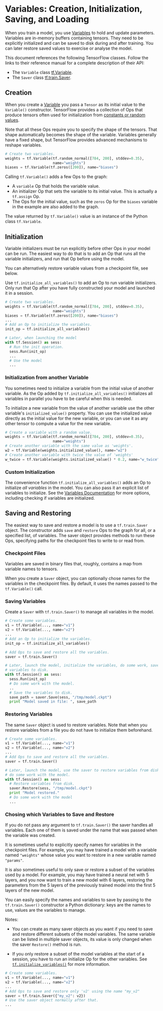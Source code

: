 # Variables: Creation, Initialization, Saving, and Loading <a class="md-anchor" id="AUTOGENERATED-variables--creation--initialization--saving--and-loading"></a>

When you train a model, you use [Variables](../../api_docs/python/state_ops.md)
to hold and update parameters.  Variables are in-memory buffers containing
tensors.  They need to be explicitly initialized and can be saved to disk during
and after training. You can later restore saved values to exercise or analyse
the model.

This document references the following TensorFlow classes.  Follow the links to
their reference manual for a complete description of their API:

*  The `Variable` class [tf.Variable](../../api_docs/python/state_ops.md#Variable).
*  The `Saver` class [tf.train.Saver](../../api_docs/python/state_ops.md#Saver).


## Creation <a class="md-anchor" id="AUTOGENERATED-creation"></a>

When you create a [Variable](../../api_docs/python/state_ops.md) you pass a
`Tensor` as its initial value to the `Variable()` constructor.  TensorFlow
provides a collection of Ops that produce tensors often used for initialization
from [constants or random values](../../api_docs/python/constant_op.md).

Note that all these Ops require you to specify the shape of the tensors.  That
shape automatically becomes the shape of the variable.  Variables generally
have a fixed shape, but TensorFlow provides advanced mechanisms to reshape
variables.

```python
# Create two variables.
weights = tf.Variable(tf.random_normal([784, 200], stddev=0.35),
                      name="weights")
biases = tf.Variable(tf.zeros([200]), name="biases")
```

Calling `tf.Variable()` adds a few Ops to the graph:

*  A `variable` Op that holds the variable value.
*  An initializer Op that sets the variable to its initial value.  This is
   actually a `tf.assign` Op.
*  The Ops for the initial value, such as the `zeros` Op for the `biases`
   variable in the example are also added to the graph.

The value returned by `tf.Variable()` value is an instance of the Python class
`tf.Variable`.

## Initialization <a class="md-anchor" id="AUTOGENERATED-initialization"></a>

Variable initializers must be run explicitly before other Ops in your model can
be run.  The easiest way to do that is to add an Op that runs all the variable
initializers, and run that Op before using the model.

You can alternatively restore variable values from a checkpoint file, see
below.

Use `tf.initialize_all_variables()` to add an Op to run variable initializers.
Only run that Op after you have fully constructed your model and launched it in
a session.

```python
# Create two variables.
weights = tf.Variable(tf.random_normal([784, 200], stddev=0.35),
                      name="weights")
biases = tf.Variable(tf.zeros([200]), name="biases")
...
# Add an Op to initialize the variables.
init_op = tf.initialize_all_variables()

# Later, when launching the model
with tf.Session() as sess:
  # Run the init operation.
  sess.Run(init_op)
  ...
  # Use the model
  ...
```

### Initialization from another Variable <a class="md-anchor" id="AUTOGENERATED-initialization-from-another-variable"></a>

You sometimes need to initialize a variable from the initial value of another
variable.  As the Op added by `tf.initialize_all_variables()` initializes all
variables in parallel you have to be careful when this is needed.

To initialize a new variable from the value of another variable use the other
variable's `initialized_value()` property.  You can use the initialized value
directly as the initial value for the new variable, or you can use it as any
other tensor to compute a value for the new variable.


```python
# Create a variable with a random value.
weights = tf.Variable(tf.random_normal([784, 200], stddev=0.35),
                      name="weights")
# Create another variable with the same value as 'weights'.
w2 = tf.Variable(weights.initialized_value(), name="w2")
# Create another variable with twice the value of 'weights'
w_twice = tf.Variable(weights.initialized_value() * 0.2, name="w_twice")
```

### Custom Initialization <a class="md-anchor" id="AUTOGENERATED-custom-initialization"></a>

The convenience function `tf.initialize_all_variables()` adds an Op to
initialize *all variables* in the model.  You can also pass it an explicit list
of variables to initialize.  See the
[Variables Documentation](../../api_docs/python/state_ops.md) for more options,
including checking if variables are initialized.

## Saving and Restoring <a class="md-anchor" id="AUTOGENERATED-saving-and-restoring"></a>

The easiest way to save and restore a model is to use a `tf.train.Saver`
object.  The constructor adds `save` and `restore` Ops to the graph for all, or
a specified list, of variables.  The saver object provides methods to run these
Ops, specifying paths for the checkpoint files to write to or read from.

### Checkpoint Files <a class="md-anchor" id="AUTOGENERATED-checkpoint-files"></a>

Variables are saved in binary files that, roughly, contains a map from variable
names to tensors.

When you create a `Saver` object, you can optionally chose names for the
variables in the checkpoint files.  By default, it uses the names passed to the
`tf.Variable()` call.

### Saving Variables <a class="md-anchor" id="AUTOGENERATED-saving-variables"></a>

Create a `Saver` with `tf.train.Saver()` to manage all variables in
the model.

```python
# Create some variables.
v1 = tf.Variable(..., name="v1")
v2 = tf.Variable(..., name="v2")
...
# Add an Op to initialize the variables.
init_op = tf.initialize_all_variables()

# Add Ops to save and restore all the variables.
saver = tf.train.Saver()

# Later, launch the model, initialize the variables, do some work, save the
# variables to disk.
with tf.Session() as sess:
  sess.Run(init_op)
  # Do some work with the model.
  ..
  # Save the variables to disk.
  save_path = saver.Save(sess, "/tmp/model.ckpt")
  print "Model saved in file: ", save_path
```

### Restoring Variables <a class="md-anchor" id="AUTOGENERATED-restoring-variables"></a>

The same `Saver` object is used to restore variables.  Note that when you
restore variables from a file you do not have to initialize them beforehand.

```python
# Create some variables.
v1 = tf.Variable(..., name="v1")
v2 = tf.Variable(..., name="v2")
...
# Add Ops to save and restore all the variables.
saver = tf.train.Saver()

# Later, launch the model, use the saver to restore variables from disk, and
# do some work with the model.
with tf.Session() as sess:
  # Restore variables from disk.
  saver.Restore(sess, "/tmp/model.ckpt")
  print "Model restored."
  # Do some work with the model
  ...
```

### Chosing which Variables to Save and Restore <a class="md-anchor" id="AUTOGENERATED-chosing-which-variables-to-save-and-restore"></a>

If you do not pass any argument to `tf.train.Saver()` the saver
handles all variables.  Each one of them is saved under the name that was
passed when the variable was created.

It is sometimes useful to explicitly specify names for variables in the
checkpoint files.  For example, you may have trained a model with a variable
named `"weights"` whose value you want to restore in a new variable named
`"params"`.

It is also sometimes useful to only save or restore a subset of the variables
used by a model.  For example, you may have trained a neural net with 5 layers,
and you now want to train a new model with 6 layers, restoring the parameters
from the 5 layers of the previously trained model into the first 5 layers of
the new model.

You can easily specify the names and variables to save by passing to the
`tf.train.Saver()` constructor a Python dictionary: keys are the
names to use, values are the variables to manage.

Notes:

*  You can create as many saver objects as you want if you need to save and
   restore different subsets of the model variables.  The same variable can be
   listed in multiple saver objects, its value is only changed when the saver
   `Restore()` method is run.

*  If you only restore a subset of the model variables at the start
   of a session, you have to run an initialize Op for the other variables.  See
   [`tf.initialize_variables()`](../../api_docs/python/state_ops.md#initialize_variables)
   for more information.

```python
# Create some variables.
v1 = tf.Variable(..., name="v1")
v2 = tf.Variable(..., name="v2")
...
# Add Ops to save and restore only 'v2' using the name "my_v2"
saver = tf.train.Saver({"my_v2": v2})
# Use the saver object normally after that.
...
```
